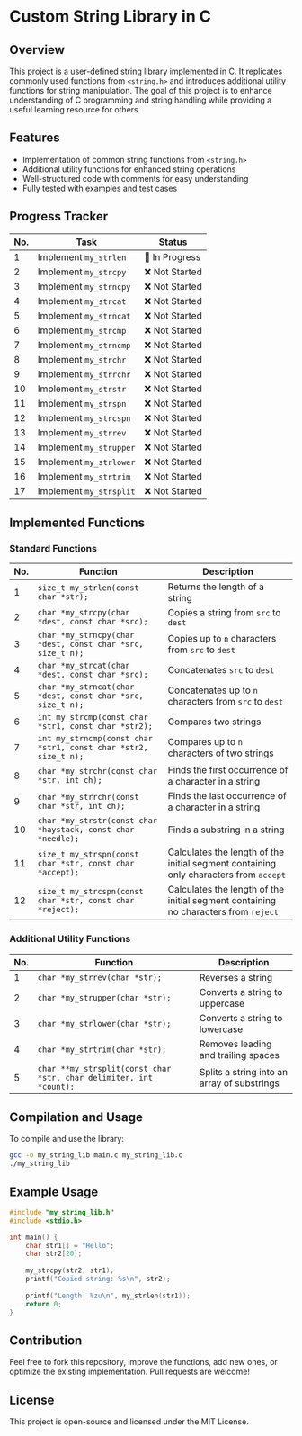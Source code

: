 # Custom String Library in C

## Overview
This project is a user-defined string library implemented in C. It replicates commonly used functions from `<string.h>` and introduces additional utility functions for string manipulation. The goal of this project is to enhance understanding of C programming and string handling while providing a useful learning resource for others.

## Features
- Implementation of common string functions from `<string.h>`
- Additional utility functions for enhanced string operations
- Well-structured code with comments for easy understanding
- Fully tested with examples and test cases

## Progress Tracker

| No. | Task | Status |
|----|------|--------|
| 1 | Implement `my_strlen` | 🚧 In Progress |
| 2 | Implement `my_strcpy` | ❌ Not Started |
| 3 | Implement `my_strncpy` | ❌ Not Started |
| 4 | Implement `my_strcat` | ❌ Not Started |
| 5 | Implement `my_strncat` | ❌ Not Started |
| 6 | Implement `my_strcmp` | ❌ Not Started |
| 7 | Implement `my_strncmp` | ❌ Not Started |
| 8 | Implement `my_strchr` | ❌ Not Started |
| 9 | Implement `my_strrchr` | ❌ Not Started |
| 10 | Implement `my_strstr` | ❌ Not Started |
| 11 | Implement `my_strspn` | ❌ Not Started |
| 12 | Implement `my_strcspn` | ❌ Not Started |
| 13 | Implement `my_strrev` | ❌ Not Started |
| 14 | Implement `my_strupper` | ❌ Not Started |
| 15 | Implement `my_strlower` | ❌ Not Started |
| 16 | Implement `my_strtrim` | ❌ Not Started |
| 17 | Implement `my_strsplit` | ❌ Not Started |

## Implemented Functions
### Standard Functions

| No. | Function | Description |
|----|----------|-------------|
| 1 | `size_t my_strlen(const char *str);` | Returns the length of a string |
| 2 | `char *my_strcpy(char *dest, const char *src);` | Copies a string from `src` to `dest` |
| 3 | `char *my_strncpy(char *dest, const char *src, size_t n);` | Copies up to `n` characters from `src` to `dest` |
| 4 | `char *my_strcat(char *dest, const char *src);` | Concatenates `src` to `dest` |
| 5 | `char *my_strncat(char *dest, const char *src, size_t n);` | Concatenates up to `n` characters from `src` to `dest` |
| 6 | `int my_strcmp(const char *str1, const char *str2);` | Compares two strings |
| 7 | `int my_strncmp(const char *str1, const char *str2, size_t n);` | Compares up to `n` characters of two strings |
| 8 | `char *my_strchr(const char *str, int ch);` | Finds the first occurrence of a character in a string |
| 9 | `char *my_strrchr(const char *str, int ch);` | Finds the last occurrence of a character in a string |
| 10 | `char *my_strstr(const char *haystack, const char *needle);` | Finds a substring in a string |
| 11 | `size_t my_strspn(const char *str, const char *accept);` | Calculates the length of the initial segment containing only characters from `accept` |
| 12 | `size_t my_strcspn(const char *str, const char *reject);` | Calculates the length of the initial segment containing no characters from `reject` |

### Additional Utility Functions

| No. | Function | Description |
|----|----------|-------------|
| 1 | `char *my_strrev(char *str);` | Reverses a string |
| 2 | `char *my_strupper(char *str);` | Converts a string to uppercase |
| 3 | `char *my_strlower(char *str);` | Converts a string to lowercase |
| 4 | `char *my_strtrim(char *str);` | Removes leading and trailing spaces |
| 5 | `char **my_strsplit(const char *str, char delimiter, int *count);` | Splits a string into an array of substrings |

## Compilation and Usage
To compile and use the library:

```sh
gcc -o my_string_lib main.c my_string_lib.c
./my_string_lib
```

## Example Usage
```c
#include "my_string_lib.h"
#include <stdio.h>

int main() {
    char str1[] = "Hello";
    char str2[20];
    
    my_strcpy(str2, str1);
    printf("Copied string: %s\n", str2);
    
    printf("Length: %zu\n", my_strlen(str1));
    return 0;
}
```

## Contribution
Feel free to fork this repository, improve the functions, add new ones, or optimize the existing implementation. Pull requests are welcome!

## License
This project is open-source and licensed under the MIT License.


